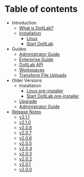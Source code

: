 # Table of contents

- Introduction
  - [What is DoltLab?](introduction/what-is-doltlab.md)
  - [Installation](introduction/installation.md)
    - [Linux](introduction/installation/linux.md)
    - [Start DoltLab](introduction/installation/start-doltlab.md) 
- Guides
  - [Administrator Guide](guides/administrator/administrator.md)
  - [Enterprise Guide](guides/administrator/enterprise.md)
  - [DoltLab API](guides/dolthub/api/api.md)
  - [Workspaces](guides/dolthub/workspaces.md)
  - [Transform File Uploads](guides/dolthub/transform-uploads.md)
- Older Versions
  - Installation
    - [Linux pre-installer](older/installation/pre-installer-linux.md)
    - [Start DoltLab pre-installer](older/installation/start-doltlab-pre-installer.md)
  - [Upgrade](older/upgrading.md)
  - [Administrator Guide](guides/administrator/pre-installer-administrator-guide.md)
- [Release Notes](release-notes.md)
  - [v2.1.1](release-notes/v2.1.1.md)
  - [v2.1.0](release-notes/v2.1.0.md)
  - [v2.0.8](release-notes/v2.0.8.md)
  - [v2.0.7](release-notes/v2.0.7.md)
  - [v2.0.6](release-notes/v2.0.6.md)
  - [v2.0.5](release-notes/v2.0.5.md)
  - [v2.0.4](release-notes/v2.0.4.md)
  - [v2.0.3](release-notes/v2.0.3.md)
  - [v2.0.2](release-notes/v2.0.2.md)
  - [v2.0.1](release-notes/v2.0.1.md)
  - [v2.0.0](release-notes/v2.0.0.md)
    